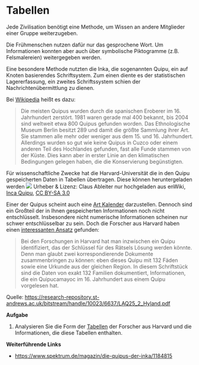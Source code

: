 # Tabellen
Jede Zivilisation benötigt eine Methode, um Wissen an andere Mitglieder einer Gruppe weiterzugeben.

Die Frühmenschen nutzen dafür nur das gesprochene Wort. Um Informationen konnten aber auch über symbolische Piktogramme (z.B. Felsmalereien) weitergegeben werden.

Eine besondere Methode nutzten  die Inka, die sogenannten Quipu, ein auf Knoten basierendes Schriftsystem. Zum einen diente es der statistischen Lagererfassung, ein zweites Schriftssystem schien der Nachrichtenübermittlung zu dienen.

Bei [Wikipedia](https://de.wikipedia.org/wiki/Quipu) heißt es dazu:
> Die meisten Quipus wurden durch die spanischen Eroberer im 16. Jahrhundert zerstört. 1981 waren gerade mal 400 bekannt, bis 2004 sind weltweit etwa 800 Quipus gefunden worden. Das Ethnologische Museum Berlin besitzt 289 und damit die größte Sammlung ihrer Art. Sie stammen alle mehr oder weniger aus dem 15. und 16. Jahrhundert. Allerdings wurden so gut wie keine Quipus in Cuzco oder einem anderen Teil des Hochlandes gefunden, fast alle Funde stammen von der Küste. Dies kann aber in erster Linie an den klimatischen Bedingungen gelegen haben, die die Konservierung begünstigten. 

Für wissenschaftliche Zwecke hat die Harvard-Universität die in den Quipu gespeicherten Daten in Tabellen übertragen. Diese können [](http://khipukamayuq.fas.harvard.edu/DataTables.html "hier") heruntergeladen werden
![](https://upload.wikimedia.org/wikipedia/commons/a/a7/Inca_Quipu.jpg)
Urheber & Lizenz: Claus Ableiter nur hochgeladen aus enWiki, <a href="https://commons.wikimedia.org/wiki/File:Inca_Quipu.jpg">Inca Quipu</a>, <a href="https://creativecommons.org/licenses/by-sa/3.0/legalcode" rel="license">CC BY-SA 3.0</a>

Einer der Quipus scheint auch eine [Art Kalender](http://khipukamayuq.fas.harvard.edu/MatchingChacha.html) darzustellen. Dennoch sind ein Großteil der in Ihnen gespeicherten Informationen noch nicht entschlüsselt. Insbesondere nicht numerische Informationen scheinen nur schwer entschlüsselbar zu sein. Doch die Forscher aus Harvard haben einen [interessanten Ansatz](http://www.peru2013.de/2013/04/quipu-die-ratselhaften-knotenschnure-der-inka/) gefunden:

> Bei den Forschungen in Harvard hat man inzwischen ein Quipu identifiziert, das der Schlüssel für des Rätsels Lösung werden könnte. Denn man glaubt zwei korrespondierende Dokumente zusammenbringen zu können: eben dieses Quipu mit 132 Fäden sowie eine Urkunde aus der gleichen Region. In diesem Schriftstück sind die Daten von exakt 132 Familien dokumentiert, Informationen, die ein Quipucamayoc im 16. Jahrhundert aus einem Quipu vorgelesen hat.

Quelle: https://research-repository.st-andrews.ac.uk/bitstream/handle/10023/6637/LAQ25_2_Hyland.pdf


**Aufgabe**
1. Analysieren Sie die Form der [Tabellen](http://khipukamayuq.fas.harvard.edu/DataTables.html) der Forscher aus Harvard und die Informationen, die diese Tabellen enthalten.

**Weiterführende Links**
* https://www.spektrum.de/magazin/die-quipus-der-inka/1184815
